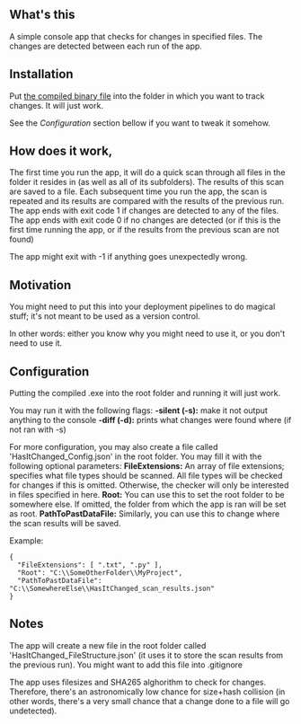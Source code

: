 ## What's this
A simple console app that checks for changes in specified files. The changes are detected between each run of the app.
## Installation
Put [the compiled binary file](https://github.com/Mufanza/has-it-changed/tree/master/Binaries) into the folder in which you want to track changes. It will just work.

See the *Configuration* section bellow if you want to tweak it somehow.
## How does it work,
The first time you run the app, it will do a quick scan through all files in the folder it resides in (as well as all of its subfolders). The results of this scan are saved to a file. Each subsequent time you run the app, the scan is repeated and its results are compared with the results of the previous run.
The app ends with exit code 1 if changes are detected to any of the files.
The app ends with exit code 0 if no changes are detected (or if this is the first time running the app, or if the results from the previous scan are not found)

The app might exit with -1 if anything goes unexpectedly wrong.

## Motivation
You might need to put this into your deployment pipelines to do magical stuff; it's not meant to be used as a version control.

In other words: either you know why you might need to use it, or you don't need to use it.

## Configuration
Putting the compiled .exe into the root folder and running it will just work.

You may run it with the following flags:
**-silent (-s):** make it not output anything to the console
**-diff (-d):** prints what changes were found where (if not ran with -s)

For more configuration, you may also create a file called 'HasItChanged_Config.json' in the root folder. You may fill it with the following optional parameters:
**FileExtensions:** An array of file extensions; specifies what file types should be scanned. All file types will be checked for changes if this is omitted. Otherwise, the checker will only be interested in files specified in here.
**Root:** You can use this to set the root folder to be somewhere else. If omitted, the folder from which the app is ran will be set as root.
**PathToPastDataFile:** Similarly, you can use this to change where the scan results will be saved.

Example:
```
{
  "FileExtensions": [ ".txt", ".py" ],
  "Root": "C:\\SomeOtherFolder\\MyProject",
  "PathToPastDataFile": "C:\\SomewhereElse\\HasItChanged_scan_results.json"
}
```

## Notes
The app will create a new file in the root folder called 'HasItChanged_FileStructure.json' (it uses it to store the scan results from the previous run). You might want to add this file into .gitignore

The app uses filesizes and SHA265 alghorithm to check for changes. Therefore, there's an astronomically low chance for size+hash collision (in other words, there's a very small chance that a change done to a file will go undetected).
